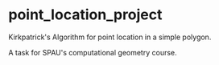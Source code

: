 # point_location_project
Kirkpatrick's Algorithm for point location in a simple polygon.

A task for SPAU's computational geometry course.
